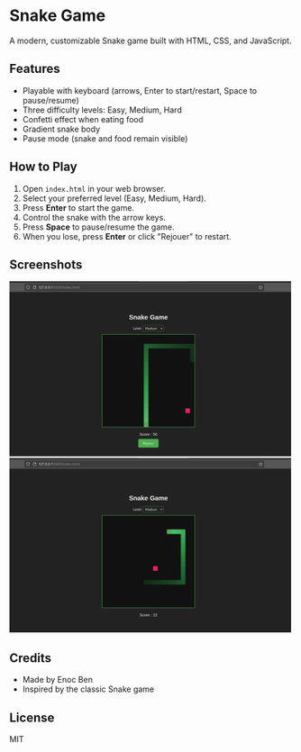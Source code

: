# Snake Game

A modern, customizable Snake game built with HTML, CSS, and JavaScript.

## Features
- Playable with keyboard (arrows, Enter to start/restart, Space to pause/resume)
- Three difficulty levels: Easy, Medium, Hard
- Confetti effect when eating food
- Gradient snake body
- Pause mode (snake and food remain visible)

## How to Play
1. Open `index.html` in your web browser.
2. Select your preferred level (Easy, Medium, Hard).
3. Press **Enter** to start the game.
4. Control the snake with the arrow keys.
5. Press **Space** to pause/resume the game.
6. When you lose, press **Enter** or click "Rejouer" to restart.

## Screenshots

<img src="https://raw.githubusercontent.com/enocben/snack-game/main/screenshoot/1.png" alt="screenshot 1" width="500"/>
<img src="https://raw.githubusercontent.com/enocben/snack-game/main/screenshoot/2.png" alt="screenshot 2" width="500"/>

## Credits
- Made by Enoc Ben
- Inspired by the classic Snake game

## License
MIT
